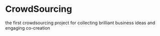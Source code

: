 # CrowdSourcing
the first crowdsourcing project for collecting brilliant business ideas and engaging co-creation
